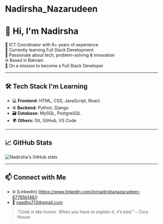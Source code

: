 # Nadirsha_Nazarudeen

# 👋 Hi, I'm Nadirsha

💼 ICT Coordinator with 6+ years of experience  
🎯 Currently learning Full Stack Development  
🧠 Passionate about tech, problem-solving & innovation  
🌐 Based in Bahrain  
🚀 On a mission to become a Full Stack Developer

---

## 🛠️ Tech Stack I'm Learning
- 💻 **Frontend:** HTML, CSS, JavaScript, React  
- ⚙️ **Backend:** Python, Django  
- 🗃️ **Database:** MySQL, PostgreSQL  
- 🌍 **Others:** Git, GitHub, VS Code

---

## 📈 GitHub Stats
![Nadirsha's GitHub stats](https://github-readme-stats.vercel.app/api?username=your-github-username&show_icons=true&theme=default)

---

## 📫 Connect with Me
- 🌐 [LinkedIn] (https://www.linkedin.com/in/nadirshanazarudeen-87765b146/)
- 📧 naadhu713@gmail.com

> _“Code is like humor. When you have to explain it, it’s bad.” – Cory House_

